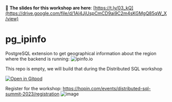  
📜 **The slides for this workshop are here**: [https://t.ly/03_kQ](https://drive.google.com/file/d/1Al4JjUspCmCD9ai9C2m4sKGMgQ85qW_X/view) 
 

# pg_ipinfo
PostgreSQL extension to get geographical information about the region where the backend is running:
![ipinfo.io](https://github.com/FranckPachot/pg_ipinfo/assets/33070466/5d1efa66-8b5f-418a-ac35-85d7a22f65bc)

This repo is empty, we will build that during the Distributed SQL workshop

[![Open in Gitpod](https://gitpod.io/button/open-in-gitpod.svg)](https://gitpod.io/#https://github.com/FranckPachot/pg_ipinfo)

Register for the workshop:
https://hopin.com/events/distributed-sql-summit-2023/registration
![image](https://github.com/FranckPachot/pg_ipinfo/assets/33070466/eef8e26b-8071-42c8-88e2-25849f47d2a9)
